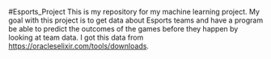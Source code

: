 #Esports_Project
This is my repository for my machine learning project. My goal with this project is to get data about Esports teams and have a program be able to predict the outcomes of the games before they happen by looking at team data. I got this data from https://oracleselixir.com/tools/downloads.
